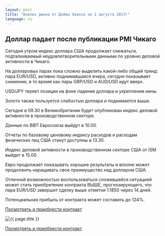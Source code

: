 ```yaml
---
layout: post
title: "Анализ рынка от Дэйва Эванса за 1 августа 2017г"
language: ru
---
```

## Доллар падает после публикации PMI Чикаго

Сегодня утром индекс доллара США продолжает снижаться, подталкиваемый неудовлетворительными данными по уровню деловой активности в Чикаго.

На долларовых парах пока сложно выделить какой-либо общий тренд: пара EUR/USD, активно поднимавшаяся вчера, сегодня показывает снижение, в то время как пары GBP/USD и AUD/USD идут вверх.

USD/JPY теряет позиции на фоне падения доллара и укрепления иены.

Золото также пользуется слабостью доллара и поднимается выше.

 
Сегодня в 09.30 в Великобритании будет опубликован индекс деловой активности в производственном секторе.

Данные по ВВП Евросоюза выйдут в 10.00.

Отчеты по базовому ценовому индексу расходов и расходам физических лиц США станут доступны в 13.30.

Индекс деловой активности в производственном секторе США от ISM выйдет в 15.00.

 
Евро продолжает показывать хорошие результаты и вполне может продолжить наращивать свое преимущество над долларом США.

Отличной возможностью воспользоваться сложившейся ситуацией может стать приобретение контракта ВЫШЕ, прогнозирующего, что пара EUR/USD завершит сделку выше отметки 1.1850 через 14 дней. 

Потенциальная прибыль от контракта может составить до 124%.


<a href="http://record.binary.com/_bivVDfg8lHux76XffYA0JmNd7ZgqdRLk/1/?market=forex&underlying=frxEURUSD&formname=higherlower&duration_amount=14&duration_units=d&amount=10&amount_type=payout&expiry_type=duration&barrier=1.185&s=1&t=ScClKIr8vBJlnK6KpEoK8Z0co5lt24DG" target="_blank">Посмотреть и приобрести контракт</a>

<img src="{{ site.url }}/images/ru-01-august-17.png" alt="{{ page.title }}"  title="{{ page.title }}">

<a href="%LINK%%?https://www.binary.com/d/trade.cgi?market=forex&underlying=frxEURUSD&formname=higherlower&duration_amount=14&duration_units=d&amount=10&amount_type=payout&expiry_type=duration&barrier=1.185&s=1&t=ScClKIr8vBJlnK6KpEoK8Z0co5lt24DG" target="_blank">Посмотреть и приобрести контракт</a>